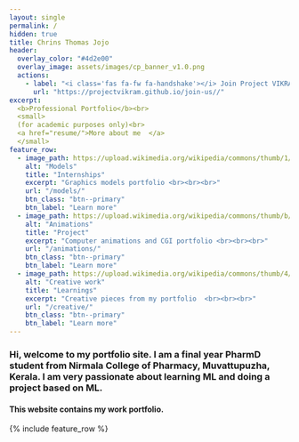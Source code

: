 ```yaml
---
layout: single
permalink: /
hidden: true
title: Chrins Thomas Jojo
header:
  overlay_color: "#4d2e00"
  overlay_image: assets/images/cp_banner_v1.0.png
  actions:
    - label: "<i class='fas fa-fw fa-handshake'></i> Join Project VIKRAM : Change the world"
      url: "https://projectvikram.github.io/join-us//"
excerpt:
  <b>Professional Portfolio</b><br>
  <small>
  (for academic purposes only)<br>
  <a href="resume/">More about me  </a>
  </small>
feature_row:
  - image_path: https://upload.wikimedia.org/wikipedia/commons/thumb/1/16/Sphere_wireframe_10deg_4r.svg/240px-Sphere_wireframe_10deg_4r.svg.png
    alt: "Models"
    title: "Internships"
    excerpt: "Graphics models portfolio <br><br><br>"
    url: "/models/"
    btn_class: "btn--primary"
    btn_label: "Learn more"
  - image_path: https://upload.wikimedia.org/wikipedia/commons/thumb/b/bf/Prof._Stampfer%27s_Stroboscopische_Scheibe_No._X.gif/240px-Prof._Stampfer%27s_Stroboscopische_Scheibe_No._X.gif
    alt: "Animations"
    title: "Project"
    excerpt: "Computer animations and CGI portfolio <br><br><br>"
    url: "/animations/"
    btn_class: "btn--primary"
    btn_label: "Learn more"
  - image_path: https://upload.wikimedia.org/wikipedia/commons/thumb/4/4f/DLP_Home_Theatre_Projector.jpg/320px-DLP_Home_Theatre_Projector.jpg
    alt: "Creative work"
    title: "Learnings"
    excerpt: "Creative pieces from my portfolio  <br><br><br>"
    url: "/creative/"
    btn_class: "btn--primary"
    btn_label: "Learn more"        
---
```


### Hi, welcome to my portfolio site. I am a final year PharmD student from Nirmala College of Pharmacy, Muvattupuzha, Kerala. I am very passionate about learning ML and doing a project based on ML. 
#### This website contains my work portfolio.


{% include feature_row %}
